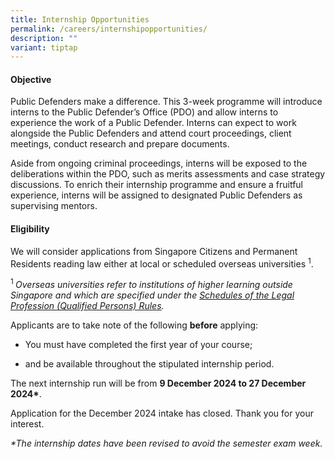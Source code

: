 ```yaml
---
title: Internship Opportunities
permalink: /careers/internshipopportunities/
description: ""
variant: tiptap
---
```

<h4>Objective</h4>
<p>Public Defenders make a difference. This 3-week programme will introduce
interns to the Public Defender’s Office (PDO) and allow interns to experience
the work of a Public Defender. Interns can expect to work alongside the
Public Defenders and attend court proceedings, client meetings, conduct
research and prepare documents.</p>
<p>Aside from ongoing criminal proceedings, interns will be exposed to the
deliberations within the PDO, such as merits assessments and case strategy
discussions. To enrich their internship programme and ensure a fruitful
experience, interns will be assigned to designated Public Defenders as
supervising mentors.</p>
<h4>Eligibility</h4>
<p>We will consider applications from Singapore Citizens and Permanent Residents
reading law either at local or scheduled overseas universities <sup>1</sup>.</p>
<p><sup>1 </sup><em>Overseas universities refer to institutions of higher learning outside Singapore and which are specified under the <a href="https://legisgov.agc.gov.sg/SL/LPA1966-R15?DocDate=20220112&amp;ProvIds=Sc4-XX-Sc4-#Sc4-XX-Sc4-" rel="noopener noreferrer nofollow" target="_blank">Schedules of the Legal Profession (Qualified Persons) Rules</a>.</em>
</p>
<p>Applicants are to take note of the following <strong>before</strong> applying:</p>
<ul data-tight="true" class="tight">
<li>
<p>You must have completed the first year of your course;</p>
</li>
<li>
<p>and be available throughout the stipulated internship period.</p>
</li>
</ul>
<p>The next internship run will be from <strong>9 December 2024 to 27 December 2024*</strong>.</p>
<p>Application for the December 2024 intake has closed. Thank you for your
interest.</p>
<p><em>*The internship dates have been revised to avoid the semester exam week.</em>
</p>